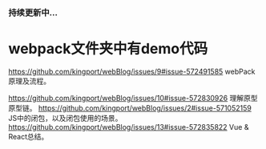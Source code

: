 ### 持续更新中...
  # webpack文件夹中有demo代码
  https://github.com/kingport/webBlog/issues/9#issue-572491585  webPack原理及流程。
  
 https://github.com/kingport/webBlog/issues/10#issue-572830926 理解原型原型链。
 https://github.com/kingport/webBlog/issues/2#issue-571052159 JS中的闭包，以及闭包使用的场景。
 https://github.com/kingport/webBlog/issues/13#issue-572835822 Vue & React总结。
 

